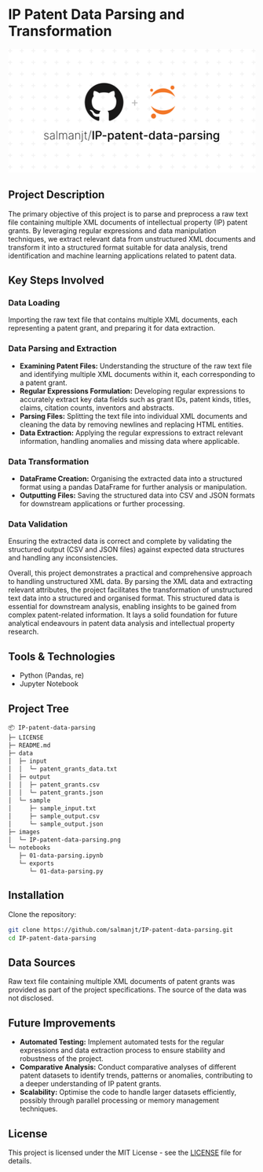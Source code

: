 # IP Patent Data Parsing and Transformation

![IP-patent-data-parsing](images/IP-patent-data-parsing.png)

## Project Description

The primary objective of this project is to parse and preprocess a raw text file containing multiple XML documents of intellectual property (IP) patent grants. By leveraging regular expressions and data manipulation techniques, we extract relevant data from unstructured XML documents and transform it into a structured format suitable for data analysis, trend identification and machine learning applications related to patent data.

## Key Steps Involved

### Data Loading

Importing the raw text file that contains multiple XML documents, each representing a patent grant, and preparing it for data extraction.

### Data Parsing and Extraction

-   **Examining Patent Files:** Understanding the structure of the raw text file and identifying multiple XML documents within it, each corresponding to a patent grant.
-   **Regular Expressions Formulation:** Developing regular expressions to accurately extract key data fields such as grant IDs, patent kinds, titles, claims, citation counts, inventors and abstracts.
-   **Parsing Files:** Splitting the text file into individual XML documents and cleaning the data by removing newlines and replacing HTML entities.
-   **Data Extraction:** Applying the regular expressions to extract relevant information, handling anomalies and missing data where applicable.

### Data Transformation

-   **DataFrame Creation:** Organising the extracted data into a structured format using a pandas DataFrame for further analysis or manipulation.
-   **Outputting Files:** Saving the structured data into CSV and JSON formats for downstream applications or further processing.

### Data Validation

Ensuring the extracted data is correct and complete by validating the structured output (CSV and JSON files) against expected data structures and handling any inconsistencies.

Overall, this project demonstrates a practical and comprehensive approach to handling unstructured XML data. By parsing the XML data and extracting relevant attributes, the project facilitates the transformation of unstructured text data into a structured and organised format. This structured data is essential for downstream analysis, enabling insights to be gained from complex patent-related information. It lays a solid foundation for future analytical endeavours in patent data analysis and intellectual property research.

## Tools & Technologies

-   Python (Pandas, re)
-   Jupyter Notebook

## Project Tree

```
📦 IP-patent-data-parsing
├─ LICENSE
├─ README.md
├─ data
│  ├─ input
│  │  └─ patent_grants_data.txt
│  ├─ output
│  │  ├─ patent_grants.csv
│  │  └─ patent_grants.json
│  └─ sample
│     ├─ sample_input.txt
│     ├─ sample_output.csv
│     └─ sample_output.json
├─ images
│  └─ IP-patent-data-parsing.png
└─ notebooks
   ├─ 01-data-parsing.ipynb
   └─ exports
      └─ 01-data-parsing.py
```

## Installation

Clone the repository:

```bash
git clone https://github.com/salmanjt/IP-patent-data-parsing.git
cd IP-patent-data-parsing
```

## Data Sources

Raw text file containing multiple XML documents of patent grants was provided as part of the project specifications. The source of the data was not disclosed.

## Future Improvements

-   **Automated Testing:** Implement automated tests for the regular expressions and data extraction process to ensure stability and robustness of the project.
-   **Comparative Analysis:** Conduct comparative analyses of different patent datasets to identify trends, patterns or anomalies, contributing to a deeper understanding of IP patent grants.
-   **Scalability:** Optimise the code to handle larger datasets efficiently, possibly through parallel processing or memory management techniques.

## License

This project is licensed under the MIT License - see the [LICENSE](https://github.com/salmanjt/US-patent-data-parsing/blob/main/LICENSE) file for details.
